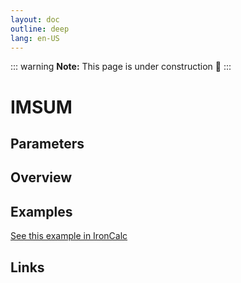 ```yaml
---
layout: doc
outline: deep
lang: en-US
---
```


::: warning
**Note:** This page is under construction 🚧
:::

# IMSUM

## Parameters

## Overview

## Examples

[See this example in IronCalc](https://app.ironcalc.com/?filename=imsum)

## Links